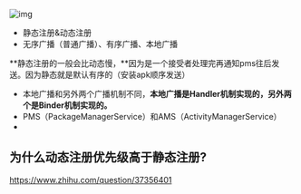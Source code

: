 ![img](https://imgconvert.csdnimg.cn/aHR0cHM6Ly9vc2NpbWcub3NjaGluYS5uZXQvb3NjbmV0L3VwLTNkYmJiY2U1YjUwZDdmODQzMTJjZTQ3MGEyMDUyNDMzMDA5LnBuZw?x-oss-process=image/format,png)

- 静态注册&动态注册
- 无序广播（普通广播）、有序广播、本地广播

**静态注册的一般会比动态慢，**因为是一个接受者处理完再通知pms往后发送。因为静态就是默认有序的（安装apk顺序发送）

- 本地广播和另外两个广播机制不同，**本地广播是Handler机制实现的，另外两个是Binder机制实现的。**
- PMS（PackageManagerService）和AMS（ActivityManagerService）
- 

## 为什么动态注册优先级高于静态注册?

https://www.zhihu.com/question/37356401